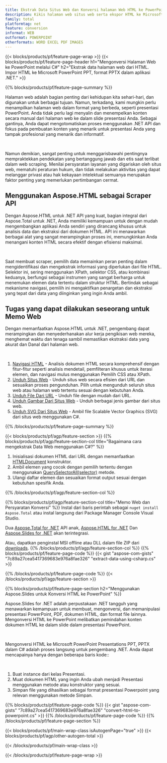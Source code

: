 ```yaml
---
title: Ekstrak Data Situs Web dan Konversi halaman Web HTML ke PowerPoint menggunakan C#
description: Kikis halaman web situs web serta ekspor HTML ke Microsoft Powerpoint Presentations dalam aplikasi .NET
family: total
platformtag: net
feature: conversion
informat: WEB
outformat: POWERPOINT
otherformats: WORD EXCEL PDF IMAGES
---
```

{{< blocks/products/pf/feature-page-wrap >}}
{{< blocks/products/pf/feature-page-header h1="Mengonversi Halaman Web ke PowerPoint melalui C#" h2="Ekstrak data halaman web dari HTML. Impor HTML ke Microsoft PowerPoint PPT, format PPTX dalam aplikasi .NET." >}}

{{% blocks/products/pf/feature-page-summary %}}

<p>Halaman web adalah bagian penting dari kehidupan kita sehari-hari, dan digunakan untuk berbagai tujuan. Namun, terkadang, kami mungkin perlu menampilkan halaman web dalam format yang berbeda, seperti presentasi PowerPoint. Anda tidak perlu lagi menyalin dan menempelkan konten secara manual dari halaman web ke dalam slide presentasi Anda. Sebagai gantinya, Anda dapat mengotomatiskan proses menggunakan .NET API dan fokus pada pembuatan konten yang menarik untuk presentasi Anda yang tampak profesional yang menarik dan informatif.</p><br />

<p>Namun demikian, sangat penting untuk menggarisbawahi pentingnya mempraktekkan pendekatan yang bertanggung jawab dan etis saat terlibat dalam web scraping. Menilai persyaratan layanan yang digariskan oleh situs web, mematuhi peraturan hukum, dan tidak melakukan aktivitas yang dapat melanggar privasi atau hak kekayaan intelektual semuanya merupakan faktor penting yang memerlukan pertimbangan cermat.</p>

<h2 class="heading-border">Menggunakan Aspose.HTML sebagai Scraper API</h2>

<p>Dengan Aspose.HTML untuk .NET API yang kuat, bagian integral dari Aspose.Total untuk .NET, Anda memiliki kemampuan untuk dengan mudah mengembangkan aplikasi Anda sendiri yang dirancang khusus untuk analisis data dan ekstraksi dari dokumen HTML. API ini menawarkan berbagai alat yang sangat merampingkan proses ini, memungkinkan Anda menangani konten HTML secara efektif dengan efisiensi maksimal.</p><br />

<p>
Saat membuat scraper, pemilih data memainkan peran penting dalam mengidentifikasi dan mengekstrak informasi yang diperlukan dari file HTML. Selektor ini, sering menggunakan XPath, selektor CSS, atau kombinasi keduanya, berfungsi sebagai instrumen yang sangat berharga untuk menemukan elemen data tertentu dalam struktur HTML. Bertindak sebagai mekanisme navigasi, pemilih ini mengaktifkan penargetan dan ekstraksi yang tepat dari data yang diinginkan yang ingin Anda ambil.</p>

<h2 class="heading-border">Tugas yang dapat dilakukan seseorang untuk Memo Web</h2>

<p>Dengan memanfaatkan Aspose.HTML untuk .NET, pengembang dapat merampingkan dan menyederhanakan alur kerja pengikisan web mereka, menghemat waktu dan tenaga sambil memastikan ekstraksi data yang akurat dan Danal dari halaman web.</p><br />

1. [Navigasi HTML](https://docs.aspose.com/html/net/html-navigation/) - Analisis dokumen HTML secara komprehensif dengan fitur-fitur seperti analisis mendetail, pemfilteran khusus untuk iterasi elemen, dan navigasi mulus menggunakan Pemilih CSS atau XPath.
2. [Unduh Situs Web](https://docs.aspose.com/html/net/download-website/) -  Unduh situs web secara efisien dari URL dan sesuaikan proses pengunduhan. Pilih untuk mengunduh seluruh situs web atau halaman web tertentu sesuai dengan kebutuhan Anda.
3. [Unduh File Dari URL](https://docs.aspose.com/html/net/download-file-from-url/) - Unduh file dengan mudah dari URL.
4. [Unduh Gambar Dari Situs Web](https://docs.aspose.com/html/net/download-images-from-website/) - Unduh berbagai jenis gambar dari situs web.
5. [Unduh SVG Dari Situs Web](https://docs.aspose.com/html/net/download-svg-from-website/) - Ambil file Scalable Vector Graphics (SVG) dari situs web menggunakan C#.

{{% /blocks/products/pf/feature-page-summary  %}}

{{< blocks/products/pf/agp/feature-section >}}
{{% blocks/products/pf/agp/feature-section-col title="Bagaimana cara mengekstrak Data Web menggunakan C#?" %}}

1. Inisialisasi dokumen HTML dari URL dengan memanfaatkan [HTMLDocument](https://reference.aspose.com/html/net/aspose.html/htmldocument/htmldocument/) konstruktor.
2. Ambil elemen yang cocok dengan pemilih tertentu dengan menggunakan [QuerySelectorAll(selector)](https://reference.aspose.com/html/net/aspose.html.dom/document/queryselectorall/) metode.
3. Ulangi daftar elemen dan sesuaikan format output sesuai dengan kebutuhan spesifik Anda.
 
{{% /blocks/products/pf/agp/feature-section-col %}}

{{% blocks/products/pf/agp/feature-section-col title="Memo Web dan Persyaratan Konversi" %}}
Instal dari baris perintah sebagai ```nuget install Aspose.Total``` atau instal langsung dari Package Manager Console Visual Studio.

Dua [Aspose.Total for .NET](https://products.aspose.com/total/net/) API anak, [Aspose.HTML for .NET](https://products.aspose.com/html/net/) Dan [Aspose.Slides for .NET](https://products.aspose.com/slides/net/) akan terintegrasi.

Atau, dapatkan penginstal MSI offline atau DLL dalam file ZIP dari [downloads](https://releases.aspose.com/total/net).
{{% /blocks/products/pf/agp/feature-section-col %}}
{{% blocks/products/pf/feature-page-code %}}
{{< gist "aspose-com-gists" "7c89a27cea5417369683e976a8fae326" "extract-data-using-csharp.cs" >}}

{{% /blocks/products/pf/feature-page-code %}}
{{< /blocks/products/pf/agp/feature-section >}}

{{% blocks/products/pf/feature-page-section  h2="Menggunakan Aspose.Slides untuk Konversi HTML ke PowerPoint" %}}
<p>Aspose.Slides for .NET adalah perpustakaan .NET tangguh yang menawarkan kemampuan untuk membuat, mengonversi, dan memanipulasi presentasi PowerPoint, PDF, dokumen HTML, dan format file lainnya. Mengonversi HTML ke PowerPoint melibatkan pemindahan konten dokumen HTML ke dalam slide dalam presentasi PowerPoint.</p><br />

<p>Mengonversi HTML ke Microsoft PowerPoint Presentations PPT, PPTX dalam C# adalah proses langsung untuk pengembang .NET. Anda dapat mencapainya hanya dengan beberapa baris kode::</p><br />

1. Buat instance dari kelas Presentasi.
1. Muat dokumen HTML yang ingin Anda ubah menjadi Presentasi menggunakan metode atau konstruktor yang sesuai.
1. Simpan file yang dihasilkan sebagai format presentasi Powerpoint yang relevan menggunakan metode Simpan.

{{% blocks/products/pf/feature-page-code %}}
{{< gist "aspose-com-gists" "7c89a27cea5417369683e976a8fae326" "convert-html-to-powerpoint.cs" >}}
{{% /blocks/products/pf/feature-page-code  %}}
{{% /blocks/products/pf/feature-page-section %}}

{{< blocks/products/pf/main-wrap-class isAutogenPage="true" >}}
{{< blocks/products/pf/agp/other-autogen-total >}}

{{< /blocks/products/pf/main-wrap-class >}}

{{< /blocks/products/pf/feature-page-wrap >}}